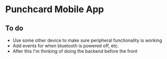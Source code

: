 # Punchcard Mobile App
## To do
- Use some other device to make sure peripheral functionality is working
- Add events for when bluetooth is powered off, etc.
- After this I'm thinking of doing the backend before the front
